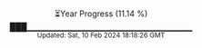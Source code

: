 <p align="center">
⏳Year Progress (11.14 %) <br>
███▁▁▁▁▁▁▁▁▁▁▁▁▁▁▁▁▁▁▁▁▁▁▁▁▁▁▁ <br>
<sub>Updated: Sat, 10 Feb 2024 18:18:26 GMT</sub>
</p>

